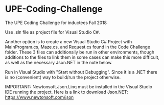 # UPE-Coding-Challenge
The UPE Coding Challenge for inductees Fall 2018

Use .sln file as project file for Visual Studio C#.

Another option is to create a new Visual Studio C# Project with MainProgram.cs, Maze.cs, and Request.cs found in the Code Challenge folder. These 3 files can additionally be run in other environments, though additions to the files to link them in some cases can make this more difficult, as well as the necessary Json.NET in the note below.

Run in Visual Studio with "Start without Debugging". Since it is a .NET there is no (convenient) way to build/run the project otherwise.

IMPORTANT: Newtonsoft.Json.Linq must be installed in the Visual Studio IDE running the project.
Here is a link to download Json.NET: https://www.newtonsoft.com/json
